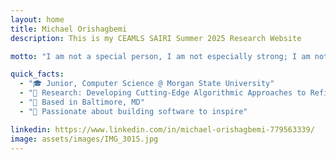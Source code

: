 ```yaml
---
layout: home
title: Michael Orishagbemi
description: This is my CEAMLS SAIRI Summer 2025 Research Website

motto: "I am not a special person, I am not especially strong; I am not especially gifted. I simply do not like to show my weakness, and I hate to lose, so I am a person who tries hard. That's all there is to me."

quick_facts:
  - "🎓 Junior, Computer Science @ Morgan State University"
  - "🔬 Research: Developing Cutting-Edge Algorithmic Approaches to Refine Machine Learning Systems for Complex Nonlinear Optimization in Biomedical Research"
  - "📍 Based in Baltimore, MD"
  - "🚀 Passionate about building software to inspire"

linkedin: https://www.linkedin.com/in/michael-orishagbemi-779563339/
image: assets/images/IMG_3015.jpg
---
```

